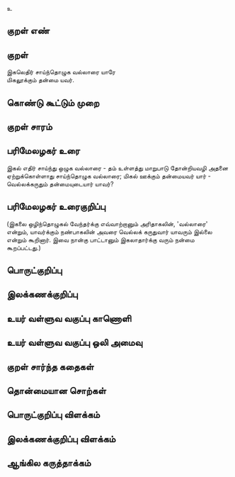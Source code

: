 உ

## குறள் எண் 


## குறள் 
இகலெதிர் சாய்ந்தொழுக வல்லாரை யாரே  
மிகலூக்கும் தன்மை யவர்.

## கொண்டு கூட்டும் முறை


## குறள் சாரம் 


## பரிமேலழகர் உரை
இகல் எதிர் சாய்ந்து ஒழுக வல்லாரை - தம் உள்ளத்து மாறுபாடு தோன்றியவழி அதனை ஏற்றுக்கொள்ளாது சாய்ந்தொழுக வல்லாரை; மிகல் ஊக்கும் தன்மையவர் யார் - வெல்லக்கருதும் தன்மையுடையார் யாவர்? 

## பரிமேலழகர் உரைகுறிப்பு   
(இகலை ஒழிந்தொழுகல் வேந்தர்க்கு எவ்வாற்றானும் அரிதாகலின், 'வல்லாரை' என்றும், யாவர்க்கும் நண்பாகலின் அவரை வெல்லக் கருதுவார் யாவரும் இல்லை என்றும் கூறினார். இவை நான்கு பாட்டானும் இகலாதார்க்கு வரும் நன்மை கூறப்பட்டது.)

## பொருட்குறிப்பு 


## இலக்கணக்குறிப்பு  


## உயர் வள்ளுவ வகுப்பு காணொளி


## உயர் வள்ளுவ வகுப்பு ஒலி அமைவு 

 
## குறள் சார்ந்த கதைகள் 


## தொன்மையான சொற்கள்


## பொருட்குறிப்பு விளக்கம்


## இலக்கணக்குறிப்பு விளக்கம்


## ஆங்கில கருத்தாக்கம் 


